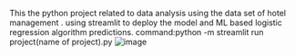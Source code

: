 This the python project related to data analysis using the data set of hotel management .
using streamlit to deploy the model and ML based logistic regression algorithm predictions.
command:python -m streamlit run project(name of project).py
![image](https://github.com/user-attachments/assets/e66f5f26-bf5a-4e40-b374-4a59cec30851)




